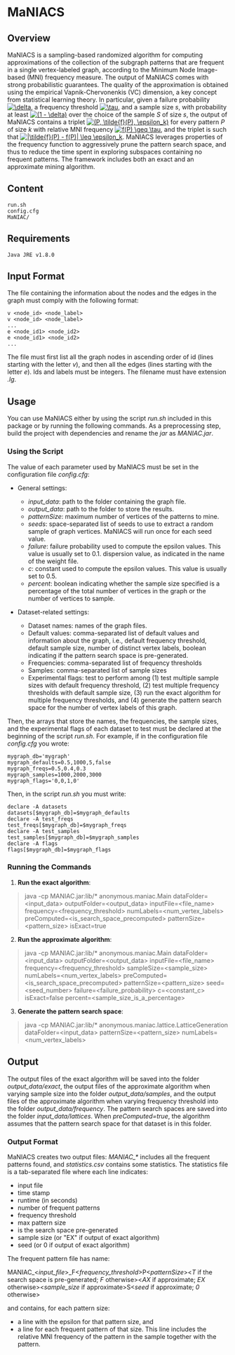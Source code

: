 # MaNIACS

## Overview
MaNIACS is a sampling-based randomized algorithm for computing approximations of the collection of the subgraph patterns that are frequent in a single vertex-labeled graph, according to the Minimum Node Image-based (MNI) frequency measure. 
The output of MaNIACS comes with strong probabilistic guarantees. The quality of the approximation is obtained using the empirical Vapnik-Chervonenkis (VC) dimension, a key concept from statistical learning theory.
In particular, given a failure probability <a href="https://www.codecogs.com/eqnedit.php?latex=\dpi{300}&space;\delta" target="_blank"><img src="https://latex.codecogs.com/png.latex?\dpi{300}&space;\delta" title="\delta" /></a>, a frequency threshold <a href="https://www.codecogs.com/eqnedit.php?latex=\dpi{300}&space;\tau" target="_blank"><img src="https://latex.codecogs.com/png.latex?\dpi{300}&space;\tau" title="\tau" /></a>, and a sample size *s*, with probability at least <a href="https://www.codecogs.com/eqnedit.php?latex=\dpi{300}&space;(1&space;-&space;\delta)" target="_blank"><img src="https://latex.codecogs.com/png.latex?\dpi{300}&space;(1&space;-&space;\delta)" title="(1 - \delta)" /></a> over the choice of the sample *S* of size *s*, the output of MaNIACS contains a triplet <a href="https://www.codecogs.com/eqnedit.php?latex=\dpi{300}&space;(P,&space;\tilde{f}(P),&space;\epsilon_k)" target="_blank"><img src="https://latex.codecogs.com/png.latex?\dpi{300}&space;(P,&space;\tilde{f}(P),&space;\epsilon_k)" title="(P, \tilde{f}(P), \epsilon_k)" /></a> for every pattern *P* of size *k* with relative MNI frequency <a href="https://www.codecogs.com/eqnedit.php?latex=\dpi{300}&space;f(P)&space;\geq&space;\tau" target="_blank"><img src="https://latex.codecogs.com/png.latex?\dpi{300}&space;f(P)&space;\geq&space;\tau" title="f(P) \geq \tau" /></a>, and the triplet is such that <a href="https://www.codecogs.com/eqnedit.php?latex=\dpi{300}&space;|\tilde{f}(P)&space;-&space;f(P)|&space;\leq&space;\epsilon_k" target="_blank"><img src="https://latex.codecogs.com/png.latex?\dpi{300}&space;|\tilde{f}(P)&space;-&space;f(P)|&space;\leq&space;\epsilon_k" title="|\tilde{f}(P) - f(P)| \leq \epsilon_k" /></a>.
MaNIACS leverages properties of the frequency function to aggressively prune the pattern search space, and thus to reduce the time spent in exploring subspaces containing no frequent patterns. 
The framework includes both an exact and an approximate mining algorithm.

## Content
    run.sh
    config.cfg
    MaNIAC/

## Requirements
    Java JRE v1.8.0

## Input Format
The file containing the information about the nodes and the edges in the graph must comply with the following format:

	v <node_id> <node_label>
	v <node_id> <node_label>
	...
	e <node_id1> <node_id2>
	e <node_id1> <node_id2>
	...

The file must first list all the graph nodes in ascending order of id (lines starting with the letter *v*), and then all the edges (lines starting with the letter *e*).  Ids and labels must be integers.
The filename must have extension *.lg*.

## Usage
You can use MaNIACS either by using the script *run.sh* included in this package or by running the following commands.
As a preprocessing step, build the project with dependencies and rename the *jar* as *MANIAC.jar*. 

### Using the Script
The value of each parameter used by MaNIACS must be set in the configuration file *config.cfg*:
* General settings:
    * *input_data*: path to the folder containing the graph file.
    * *output_data*: path to the folder to store the results.
    * *patternSize*: maximum number of vertices of the patterns to mine. 
    * *seeds*: space-separated list of seeds to use to extract a random sample of graph vertices. MaNIACS will run once for each seed value.
    * *failure*: failure probability used to compute the epsilon values. This value is usually set to 0.1.  dispersion value, as indicated in the name of the weight file.
    * *c*: constant used to compute the epsilon values. This value is usually set to 0.5.
    * *percent*: boolean indicating whether the sample size specified is a percentage of the total number of vertices in the graph or the number of vertices to sample.

* Dataset-related settings:
    * Dataset names: names of the graph files.
    * Default values: comma-separated list of default values and information about the graph, i.e., default frequency threshold, default sample size, number of distinct vertex labels, boolean indicating if the pattern search space is pre-generated. 
    * Frequencies: comma-separated list of frequency thresholds
    * Samples: comma-separated list of sample sizes
    * Experimental flags: test to perform among (1) test multiple sample sizes with default frequency threshold, (2) test multiple frequency thresholds with default sample size, (3) run the exact algorithm for multiple frequency thresholds, and (4) generate the pattern search space for the number of vertex labels of this graph.

Then, the arrays that store the names, the frequencies, the sample sizes, and the experimental flags of each dataset to test must be declared at the beginning of the script *run.sh*. For example, if in the configuration file *config.cfg* you wrote:

    mygraph_db='mygraph'
    mygraph_defaults=0.5,1000,5,false
    mygraph_freqs=0.5,0.4,0.3
    mygraph_samples=1000,2000,3000
    mygraph_flags='0,0,1,0'
    
Then, in the script *run.sh* you must write:

    declare -A datasets
    datasets[$mygraph_db]=$mygraph_defaults
    declare -A test_freqs
    test_freqs[$mygraph_db]=$mygraph_freqs
    declare -A test_samples
    test_samples[$mygraph_db]=$mygraph_samples
    declare -A flags
    flags[$mygraph_db]=$mygraph_flags

### Running the Commands

1. **Run the exact algorithm**:
    
>    java -cp MANIAC.jar:lib/* anonymous.maniac.Main dataFolder=<input_data> outputFolder=<output_data> inputFile=<file_name> frequency=<frequency_threshold> numLabels=<num_vertex_labels> preComputed=<is_search_space_precomputed> patternSize=<pattern_size> isExact=true

2. **Run the approximate algorithm**:

>    java -cp MANIAC.jar:lib/* anonymous.maniac.Main dataFolder=<input_data> outputFolder=<output_data> inputFile=<file_name> frequency=<frequency_threshold> sampleSize=<sample_size> numLabels=<num_vertex_labels> preComputed=<is_search_space_precomputed> patternSize=<pattern_size> seed=<seed_number> failure=<failure_probability> c=<constant_c> isExact=false percent=<sample_size_is_a_percentage> 

3. **Generate the pattern search space**:
 
> java -cp MANIAC.jar:lib/* anonymous.maniac.lattice.LatticeGeneration dataFolder=<input_data> patternSize=<pattern_size> numLabels=<num_vertex_labels> 

## Output
The output files of the exact algorithm will be saved into the folder *output_data/exact*, the output files of the approximate algorithm when varying sample size into the folder *output_data/samples*, and the output files of the approximate algorithm when varying frequency threshold into the folder *output_data/frequency*.
The pattern search spaces are saved into the folder *input_data/lattices*. When *preComputed=true*, the algorithm assumes that the pattern search space for that dataset is in this folder.

### Output Format
MaNIACS creates two output files: *MANIAC_\** includes all the frequent patterns found, and *statistics.csv* contains some statistics.
The statistics file is a tab-separated file where each line indicates:

- input file
- time stamp
- runtime (in seconds)
- number of frequent patterns
- frequency threshold
- max pattern size
- is the search space pre-generated
- sample size (or "EX" if output of exact algorithm)
- seed (or 0 if output of exact algorithm)

The frequent pattern file has name:

MANIAC_<*input_file*>_F<*frequency_threshold*>P<*patternSize*><*T* if the search space is pre-generated; *F* otherwise><*AX* if approximate; *EX* otherwise><*sample_size* if approximate>S<*seed* if approximate; *0* otherwise>

and contains, for each pattern size:
- a line with the epsilon for that pattern size, and
- a line for each frequent pattern of that size. This line includes the relative MNI frequency of the pattern in the sample together with the pattern.
